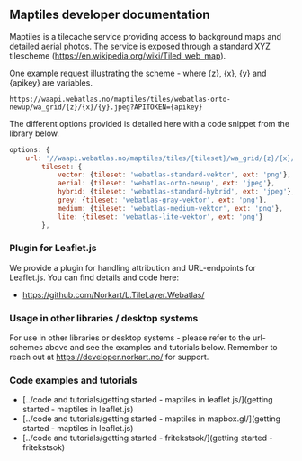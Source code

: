 ## Maptiles developer documentation

Maptiles is a tilecache service providing access to background maps and detailed aerial photos. The service is exposed through a standard XYZ tilescheme (https://en.wikipedia.org/wiki/Tiled_web_map). 

One example request illustrating the scheme - where {z}, {x}, {y} and {apikey} are variables. 

```
https://waapi.webatlas.no/maptiles/tiles/webatlas-orto-newup/wa_grid/{z}/{x}/{y}.jpeg?APITOKEN={apikey}
```



The different options provided is detailed here with a code snippet from the library below.

`````` javascript
options: {
    url: '//waapi.webatlas.no/maptiles/tiles/{tileset}/wa_grid/{z}/{x}/{y}.{ext}?APITOKEN={apikey}',
        tileset: {
            vector: {tileset: 'webatlas-standard-vektor', ext: 'png'},
            aerial: {tileset: 'webatlas-orto-newup', ext: 'jpeg'},
            hybrid: {tileset: 'webatlas-standard-hybrid', ext: 'jpeg'},
            grey: {tileset: 'webatlas-gray-vektor', ext: 'png'},
            medium: {tileset: 'webatlas-medium-vektor', ext: 'png'},
            lite: {tileset: 'webatlas-lite-vektor', ext: 'png'}
        },
``````



### Plugin for Leaflet.js

We provide a plugin for handling attribution and URL-endpoints for Leaflet.js. You can find details and code here: 

* https://github.com/Norkart/L.TileLayer.Webatlas/



### Usage in other libraries / desktop systems

For use in other libraries or desktop systems - please refer to the url-schemes above and see the examples and tutorials below. Remember to reach out at https://developer.norkart.no/ for support. 

### Code examples and tutorials

* [../code and tutorials/getting started - maptiles in leaflet.js/](getting started - maptiles in leaflet.js)
* [../code and tutorials/getting started - maptiles in mapbox.gl/](getting started - maptiles in leaflet.js)
* [../code and tutorials/getting started - fritekstsok/](getting started - fritekstsok)



